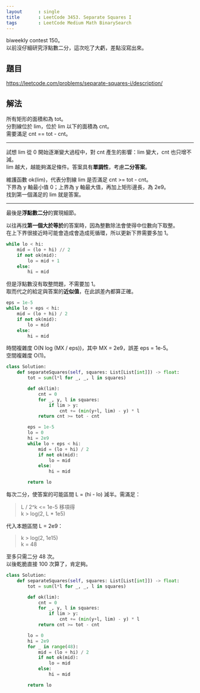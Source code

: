 ```yaml
---
layout      : single
title       : LeetCode 3453. Separate Squares I
tags        : LeetCode Medium Math BinarySearch
---
```

biweekly contest 150。  
以前沒仔細研究浮點數二分，這次吃了大虧，差點沒寫出來。  

## 題目

<https://leetcode.com/problems/separate-squares-i/description/>

## 解法

所有矩形的面積和為 tot。  
分割線位於 lim，位於 lim 以下的面積為 cnt。  
需要滿足 cnt == tot - cnt。  

---

試想 lim 從 0 開始逐漸變大過程中，對 cnt 產生的影響：lim 變大，cnt 也只增不減。  
lim 越大，越能夠滿足條件。答案具有**單調性**，考慮**二分答案**。  

維護函數 ok(lim)，代表分割線 lim 是否滿足 cnt >= tot - cnt。  
下界為 y 軸最小值 0；上界為 y 軸最大值，再加上矩形邊長，為 2e9。  
找到第一個滿足的 lim 就是答案。  

---

最後是**浮點數二分**的實現細節。  

以往再找**第一個大於等於**的答案時，因為整數除法會使得中位數向下取整。  
在上下界很接近時可能會造成會造成死循環，所以更新下界需要多加 1。  

```python
while lo < hi:
    mid = (lo + hi) // 2
    if not ok(mid):
        lo = mid + 1
    else:
        hi = mid
```

但是浮點數沒有取整問題，不需要加 1。  
取而代之的給定與答案的**近似值**，在此誤差內都算正確。  

```python
eps = 1e-5
while lo + eps < hi:
    mid = (lo + hi) / 2
    if not ok(mid):
        lo = mid
    else:
        hi = mid
```

時間複雜度 O(N log (MX / eps))，其中 MX = 2e9，誤差 eps = 1e-5。  
空間複雜度 O(1)。  

```python
class Solution:
    def separateSquares(self, squares: List[List[int]]) -> float:
        tot = sum(l*l for _, _, l in squares)

        def ok(lim):
            cnt = 0
            for _, y, l in squares:
                if lim > y:
                    cnt += (min(y+l, lim) - y) * l
            return cnt >= tot - cnt

        eps = 1e-5
        lo = 0
        hi = 2e9
        while lo + eps < hi:
            mid = (lo + hi) / 2
            if not ok(mid):
                lo = mid
            else:
                hi = mid

        return lo
```

每次二分，使答案的可能區間 L = (hi - lo) 減半。需滿足：  
> L / 2^k <= 1e-5
> 移項得  
> k > log(2, L \* 1e5)  

代入本題區間 L = 2e9：  
> k > log(2, 1e15)  
> k = 48  

至多只需二分 48 次。  
以後乾脆直接 100 次算了，肯定夠。  

```python
class Solution:
    def separateSquares(self, squares: List[List[int]]) -> float:
        tot = sum(l*l for _, _, l in squares)

        def ok(lim):
            cnt = 0
            for _, y, l in squares:
                if lim > y:
                    cnt += (min(y+l, lim) - y) * l
            return cnt >= tot - cnt

        lo = 0
        hi = 2e9
        for _ in range(48):
            mid = (lo + hi) / 2
            if not ok(mid):
                lo = mid
            else:
                hi = mid

        return lo
```
